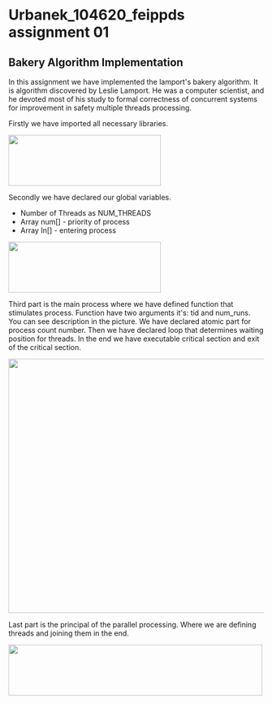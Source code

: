 # Urbanek_104620_feippds assignment 01
## Bakery Algorithm Implementation 

In this assignment we have implemented the lamport's bakery algorithm. It is algorithm discovered by Leslie Lamport.
He was a computer scientist, and he devoted most of his study to formal correctness of concurrent systems for improvement in safety
multiple threads processing.


Firstly we have imported all necessary libraries.

<img height="100" src="C:\Users\Palko\Desktop\Me\FAKULTET A INTERNAT\Ing\8. semester\8. semester Pako\PPDS\Zadania\01\Urbanek_104620_feippds\Import.png" width="300"/>


Secondly we have declared our global variables.
- Number of Threads as NUM_THREADS
- Array num[] - priority of process
- Array In[] - entering process


<img height="100" src="C:\Users\Palko\Desktop\Me\FAKULTET A INTERNAT\Ing\8. semester\8. semester Pako\PPDS\Zadania\01\Urbanek_104620_feippds\GlobalVar.png" width="300"/>


Third part is the main process where we have defined function that stimulates process.
Function have two arguments it's: tid and num_runs. You can see description in the picture.
We have declared atomic part for process count number. Then we have declared loop
that determines waiting position for threads. In the end we have executable critical section
and exit of the critical section.


<img height="500" src="C:\Users\Palko\Desktop\Me\FAKULTET A INTERNAT\Ing\8. semester\8. semester Pako\PPDS\Zadania\01\Urbanek_104620_feippds\Process.png" width="600"/>


Last part is the principal of the parallel processing. Where we are defining threads and joining them in the end.


<img height="100" src="C:\Users\Palko\Desktop\Me\FAKULTET A INTERNAT\Ing\8. semester\8. semester Pako\PPDS\Zadania\01\Urbanek_104620_feippds\Main.png" width="500"/>